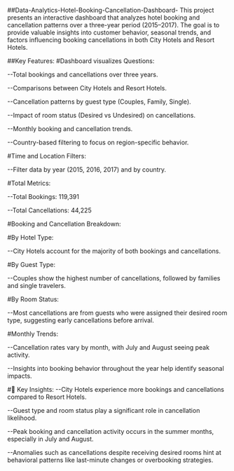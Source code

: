 ##Data-Analytics-Hotel-Booking-Cancellation-Dashboard-
This project presents an interactive dashboard that analyzes hotel booking and cancellation patterns over a three-year period (2015–2017). The goal is to provide valuable insights into customer behavior, seasonal trends, and factors influencing booking cancellations in both City Hotels and Resort Hotels.

##Key Features:
#Dashboard visualizes Questions:

--Total bookings and cancellations over three years.

--Comparisons between City Hotels and Resort Hotels.

--Cancellation patterns by guest type (Couples, Family, Single).

--Impact of room status (Desired vs Undesired) on cancellations.

--Monthly booking and cancellation trends.

--Country-based filtering to focus on region-specific behavior.

#Time and Location Filters:

--Filter data by year (2015, 2016, 2017) and by country.

#Total Metrics:

--Total Bookings: 119,391

--Total Cancellations: 44,225

#Booking and Cancellation Breakdown:

#By Hotel Type:

--City Hotels account for the majority of both bookings and cancellations.

#By Guest Type:

--Couples show the highest number of cancellations, followed by families and single travelers.

#By Room Status:

--Most cancellations are from guests who were assigned their desired room type, suggesting early cancellations before arrival.

#Monthly Trends:

--Cancellation rates vary by month, with July and August seeing peak activity.

--Insights into booking behavior throughout the year help identify seasonal impacts.

#🎯 Key Insights:
--City Hotels experience more bookings and cancellations compared to Resort Hotels.

--Guest type and room status play a significant role in cancellation likelihood.

--Peak booking and cancellation activity occurs in the summer months, especially in July and August.

--Anomalies such as cancellations despite receiving desired rooms hint at behavioral patterns like last-minute changes or overbooking strategies.

